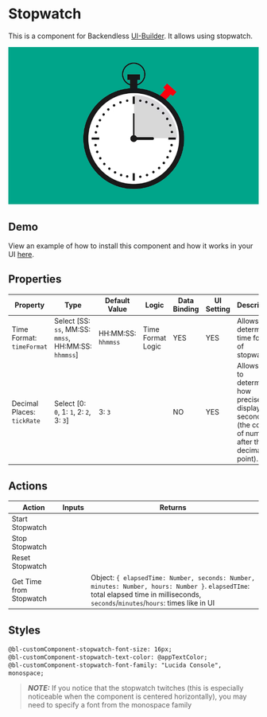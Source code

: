 # Stopwatch

This is a component for Backendless [UI-Builder](https://backendless.com/developers/#ui-builder). It allows using stopwatch.

<p align="center">
  <img src="./thumbnail.png" alt="main thumbnail" width="780"/>
</p>

## Demo

View an example of how to install this component and how it works in your UI [here](https://app.arcade.software/share/qQbzo407woorgEorGgAj).

## Properties

| Property                   | Type                                                 | Default Value      | Logic             | Data Binding | UI Setting | Description                                                                                                  |
|----------------------------|------------------------------------------------------|--------------------|-------------------|--------------|------------|--------------------------------------------------------------------------------------------------------------|
| Time Format: `timeFormat`  | Select [SS: `ss`, MM:SS: `mmss`, HH:MM:SS: `hhmmss`] | HH:MM:SS: `hhmmss` | Time Format Logic | YES          | YES        | Allows to determine time format of stopwatch.                                                                |
| Decimal Places: `tickRate` | Select [0: `0`, 1: `1`, 2: `2`, 3: `3`]              | 3: `3`             |                   | NO           | YES        | Allows you to determine how precisely to display the seconds (the count of numbers after the decimal point). |

## Actions

| Action                  | Inputs | Returns                                                                                                                                                                              |
|-------------------------|--------|--------------------------------------------------------------------------------------------------------------------------------------------------------------------------------------|
| Start Stopwatch         |        |                                                                                                                                                                                      |
| Stop Stopwatch          |        |                                                                                                                                                                                      |
| Reset Stopwatch         |        |                                                                                                                                                                                      |
| Get Time from Stopwatch |        | Object: `{ elapsedTime: Number, seconds: Number, minutes: Number, hours: Number }`. `elapsedTIme`: total elapsed time in milliseconds, `seconds`/`minutes`/`hours`: times like in UI |

## Styles

```
@bl-customComponent-stopwatch-font-size: 16px;
@bl-customComponent-stopwatch-text-color: @appTextColor;
@bl-customComponent-stopwatch-font-family: "Lucida Console", monospace;
```

> **_NOTE:_** If you notice that the stopwatch twitches (this is especially noticeable when the component is centered horizontally), you may need to specify a font from the monospace family

